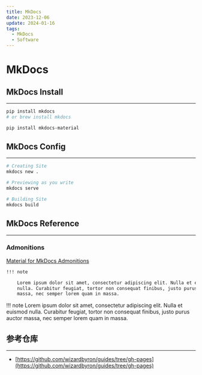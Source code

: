 ```yaml
---
title: MkDocs
date: 2023-12-06
update: 2024-01-16
tags:
  - MkDocs
  - Software
---
```


# MkDocs

## MkDocs Install

---

```sh
pip install mkdocs
# or brew install mkdocs

pip install mkdocs-material
```

## MkDocs Config

---

```sh
# Creating Site
mkdocs new .

# Previewing as you write
mkdocs serve

# Building Site
mkdocs build
```

## MkDocs Reference

---

### Admonitions

[Material for MkDocs Admonitions](https://squidfunk.github.io/mkdocs-material/reference/admonitions/)

```txt
!!! note

    Lorem ipsum dolor sit amet, consectetur adipiscing elit. Nulla et euismod
    nulla. Curabitur feugiat, tortor non consequat finibus, justo purus auctor
    massa, nec semper lorem quam in massa.
```

!!! note
    Lorem ipsum dolor sit amet, consectetur adipiscing elit. Nulla et euismod
    nulla. Curabitur feugiat, tortor non consequat finibus, justo purus auctor
    massa, nec semper lorem quam in massa.

## 参考仓库

---

- [https://github.com/wizardbyron/guides/tree/gh-pages](https://github.com/wizardbyron/guides/tree/gh-pages)
